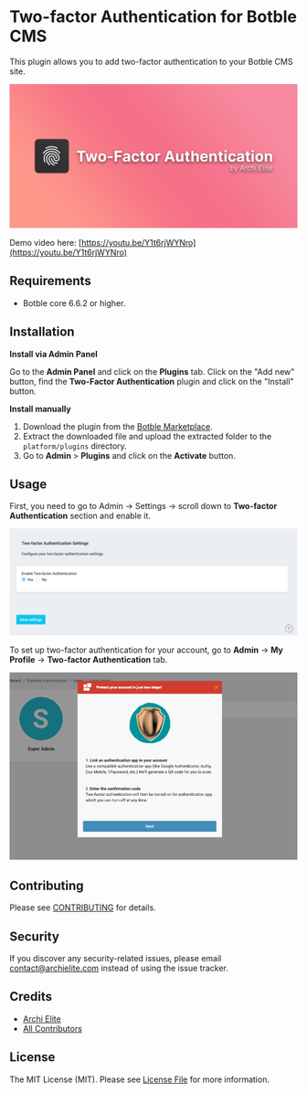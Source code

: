 # Two-factor Authentication for Botble CMS

This plugin allows you to add two-factor authentication to your Botble CMS site.

![](screenshot.png)

Demo video here: [https://youtu.be/Y1t6rjWYNro](https://youtu.be/Y1t6rjWYNro)

## Requirements

- Botble core 6.6.2 or higher.

## Installation

**Install via Admin Panel**

Go to the **Admin Panel** and click on the **Plugins** tab. Click on the "Add new" button, find the **Two-Factor Authentication** plugin and click on the "Install" button.

**Install manually**

1. Download the plugin from the [Botble Marketplace](https://marketplace.botble.com/products/archielite/2fa).
2. Extract the downloaded file and upload the extracted folder to the `platform/plugins` directory.
3. Go to **Admin** > **Plugins** and click on the **Activate** button.

## Usage

First, you need to go to Admin -> Settings -> scroll down to **Two-factor Authentication** section and enable it.

![](art/setting.png)

To set up two-factor authentication for your account, go to **Admin** -> **My Profile** -> **Two-factor Authentication** tab.

![](art/setup-modal.png)

## Contributing

Please see [CONTRIBUTING](CONTRIBUTING.md) for details.

## Security

If you discover any security-related issues, please email contact@archielite.com instead of using the issue tracker.

## Credits

-   [Archi Elite](https://github.com/archielite)
-   [All Contributors](../../contributors)

## License

The MIT License (MIT). Please see [License File](LICENSE) for more information.

